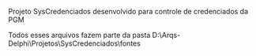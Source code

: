 Projeto SysCredenciados desenvolvido para controle de credenciados da PGM

Todos esses arquivos fazem parte da pasta
D:\Arqs-Delphi\Projetos\SysCredenciados\fontes
